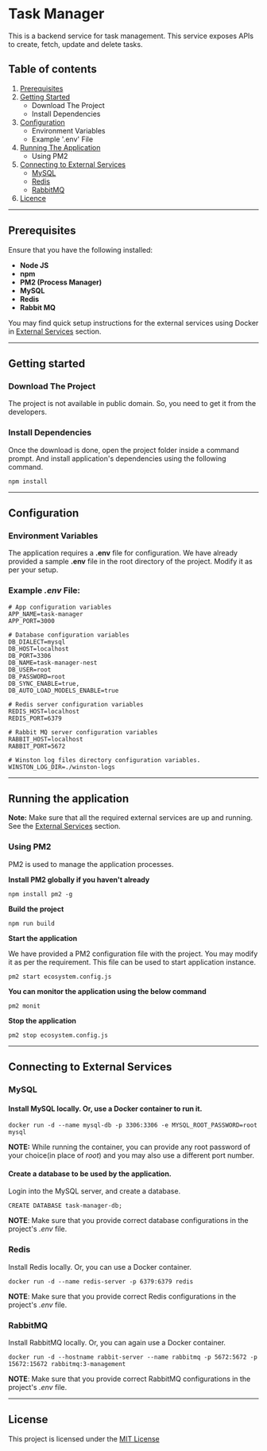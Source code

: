 # Task Manager
This is a backend service for task management. This service exposes APIs to create, fetch, update and delete tasks.

## Table of contents
1. [Prerequisites](#prerequisites)
2. [Getting Started](#getting-started)
    - Download The Project
    - Install Dependencies
3. [Configuration](#configuration)
    - Environment Variables
    - Example '.env' File
4. [Running The Application](#running-the-application)
    - Using PM2
5. [Connecting to External Services](#connecting-to-external-services)
    - [MySQL](mysql)
    - [Redis](redis)
    - [RabbitMQ](rabbitmq)
6. [Licence](#license)
---

## Prerequisites
Ensure that you have the following installed:
- **Node JS**
- **npm**
- **PM2 (Process Manager)**
- **MySQL**
- **Redis**
- **Rabbit MQ**

You may find quick setup instructions for the external services using Docker in [External Services](#connecting-to-external-services) section.

---
## Getting started
### Download The Project
The project is not available in public domain. So, you need to get it from the developers.

### Install Dependencies
Once the download is done, open the project folder inside a command prompt. And install application's dependencies using the following command.
```
npm install
```

---

## Configuration
### Environment Variables
The application requires a **.env** file for configuration. We have already provided a sample **.env** file in the root directory of the project. Modify it as per your setup.

### Example *.env* File:
```
# App configuration variables
APP_NAME=task-manager
APP_PORT=3000

# Database configuration variables
DB_DIALECT=mysql
DB_HOST=localhost
DB_PORT=3306
DB_NAME=task-manager-nest
DB_USER=root
DB_PASSWORD=root
DB_SYNC_ENABLE=true,
DB_AUTO_LOAD_MODELS_ENABLE=true

# Redis server configuration variables
REDIS_HOST=localhost
REDIS_PORT=6379

# Rabbit MQ server configuration variables
RABBIT_HOST=localhost
RABBIT_PORT=5672

# Winston log files directory configuration variables.
WINSTON_LOG_DIR=./winston-logs
```

---
## Running the application
**Note:** Make sure that all the required external services are up and running. See the [External Services](#connecting-to-external-services) section.

### Using PM2
PM2 is used to manage the application processes.

**Install PM2 globally if you haven't already**
```
npm install pm2 -g
```

**Build the project**
```
npm run build
```

**Start the application**

We have provided a PM2 configuration file with the project. You may modify it as per the requirement. This file can be used to start application instance.
```
pm2 start ecosystem.config.js
```

**You can monitor the application using the below command**
```
pm2 monit
```

**Stop the application**
```
pm2 stop ecosystem.config.js
```

---
## Connecting to External Services
### MySQL
#### Install MySQL locally. Or, use a Docker container to run it.
```
docker run -d --name mysql-db -p 3306:3306 -e MYSQL_ROOT_PASSWORD=root mysql
```
**NOTE:** While running the container, you can provide any root password of your choice(in place of *root*) and you may also use a different port number.

#### Create a database to be used by the application.
Login into the MySQL server, and create a database.
```
CREATE DATABASE task-manager-db;
```

**NOTE**: Make sure that you provide correct database configurations in the project's *.env* file.

### Redis
Install Redis locally. Or, you can use a Docker container.
```
docker run -d --name redis-server -p 6379:6379 redis
```
**NOTE**: Make sure that you provide correct Redis configurations in the project's *.env* file.

### RabbitMQ
Install RabbitMQ locally. Or, you can again use a Docker container.
```
docker run -d --hostname rabbit-server --name rabbitmq -p 5672:5672 -p 15672:15672 rabbitmq:3-management
```
**NOTE**: Make sure that you provide correct RabbitMQ configurations in the project's *.env* file.

---

## License
This project is licensed under the [MIT License](https://opensource.org/licenses/MIT)